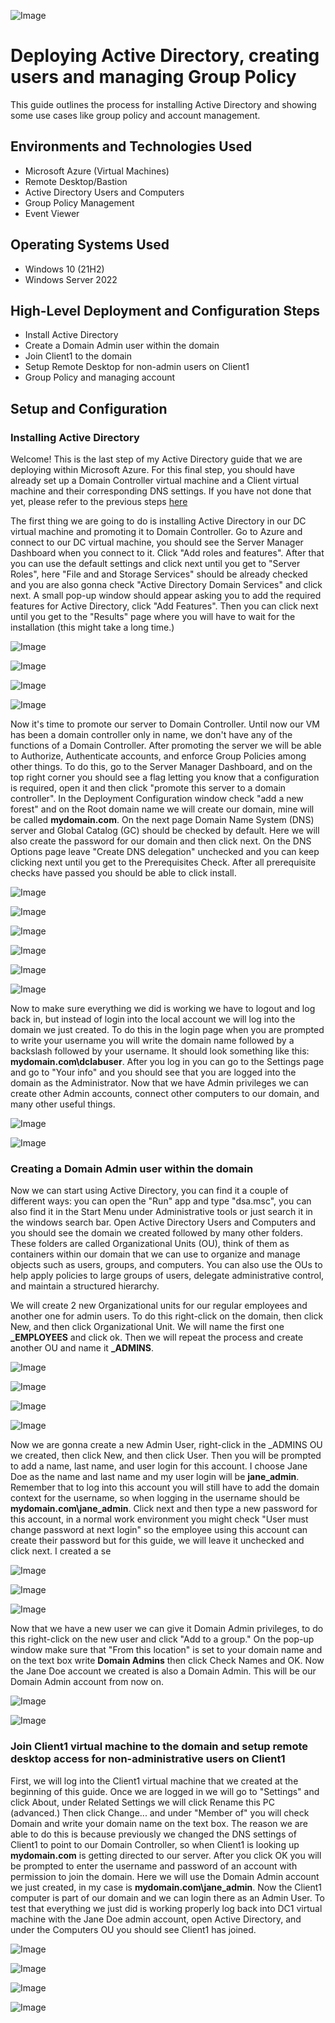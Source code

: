 <p align="center">
  
![Image](https://github.com/user-attachments/assets/ad8da1a3-4fff-4af2-bd17-cdd14d39da67)


<h1> Deploying Active Directory, creating users and managing Group Policy</h1>
This guide outlines the process for installing  Active Directory and showing some use cases like group policy and account management. <br />




<h2>Environments and Technologies Used</h2>

- Microsoft Azure (Virtual Machines)
- Remote Desktop/Bastion
- Active Directory Users and Computers
- Group Policy Management
- Event Viewer 

<h2>Operating Systems Used </h2>

- Windows 10 (21H2)
- Windows Server 2022 

<h2>High-Level Deployment and Configuration Steps</h2>

- Install Active Directory
- Create a Domain Admin user within the domain
- Join Client1 to the domain
- Setup Remote Desktop for non-admin users on Client1
- Group Policy and managing account
  
<h2>Setup and Configuration</h2>

<h3> Installing Active Directory</h3>

Welcome! This is the last step of my Active Directory guide that we are deploying within Microsoft Azure. For this final step, you should have already set up a Domain Controller virtual machine and a Client virtual machine and their corresponding DNS settings. If you have not done that yet, please refer to the previous steps [here](https://github.com/JosueVazquezTech) 

The first thing we are going to do is installing Active Directory in our DC virtual machine and promoting it to Domain Controller. Go to Azure and connect to our DC virtual machine, you should see the Server Manager Dashboard when you connect to it. Click "Add roles and features". After that you can use the default settings and click next until you get to "Server Roles", here "File and and Storage Services" should be already checked and you are also gonna check "Active Directory Domain Services" and click next. A small pop-up window should appear asking you to add the required features for Active Directory, click "Add Features". Then you can click next until you get to the "Results" page where you will have to wait for the installation (this might take a long time.)

![Image](https://github.com/user-attachments/assets/7cbca3ac-a5d8-46f5-84c8-ee1415afcd03)

![Image](https://github.com/user-attachments/assets/dea02a31-4c00-41c4-be3e-db8316427879)

![Image](https://github.com/user-attachments/assets/c28d2179-12d6-4dfd-81d0-1b529250c7ff)

![Image](https://github.com/user-attachments/assets/a03f61f4-e3c5-4628-a403-7a02a9ee7717)

Now it's time to promote our server to Domain Controller. Until now our VM has been a domain controller only in name, we don't have any of the functions of a Domain Controller. After promoting the server we will be able to Authorize, Authenticate accounts, and enforce Group Policies among other things. To do this, go to the Server Manager Dashboard, and on the top right corner you should see a flag letting you know that a configuration is required, open it and then click "promote this server to a domain controller". In the Deployment Configuration window check "add a new forest" and on the Root domain name we will create our domain, mine will be called **mydomain.com**. On the next page Domain Name System (DNS) server and Global Catalog (GC) should be checked by default. Here we will also create the password for our domain and then click next. On the DNS Options page leave "Create DNS delegation" unchecked and you can keep clicking next until you get to the Prerequisites Check. After all prerequisite checks have passed you should be able to click install. 

![Image](https://github.com/user-attachments/assets/c7d1e406-7db3-4346-b7f7-61aa2a00c097)

![Image](https://github.com/user-attachments/assets/c9021646-e598-45f0-a5ff-a2e076022438)

![Image](https://github.com/user-attachments/assets/cd841378-112a-40f6-87c8-9c61f2bb85e7)

![Image](https://github.com/user-attachments/assets/d53824ed-161a-4e70-aaf6-f871d42ed263)

![Image](https://github.com/user-attachments/assets/0ac52a39-51da-49b3-8d0d-29808aca82ee)

![Image](https://github.com/user-attachments/assets/a9bf7bfd-c493-46c0-b299-abee1135288f)

Now to make sure everything we did is working we have to logout and log back in, but instead of login into the local account we will log into the domain we just created. To do this in the login page when you are prompted to write your username you will write the domain name followed by a backslash followed by your username. It should look something like this: **mydomain.com\dclabuser**. After you log in you can go to the Settings page and go to "Your info" and you should see that you are logged into the domain as the Administrator. Now that we have Admin privileges we can create other Admin accounts, connect other computers to our domain, and many other useful things. 

![Image](https://github.com/user-attachments/assets/2eb857bb-7536-4c31-8812-350e49e8f095)

![Image](https://github.com/user-attachments/assets/2988d5a8-532a-41ed-8e02-eb00c76cd396)

<h3> Creating a Domain Admin user within the domain</h3>

Now we can start using Active Directory, you can find it a couple of different ways: you can open the "Run" app and type "dsa.msc", you can also find it in the Start Menu under Administrative tools or just search it in the windows search bar. Open Active Directory Users and Computers and you should see the domain we created followed by many other folders. These folders are called Organizational Units (OU), think of them as containers within our domain that we can use to organize and manage objects such as users, groups, and computers. You can also use the OUs to help apply policies to large groups of users, delegate administrative control, and maintain a structured hierarchy. 

We will create 2 new Organizational units for our regular employees and another one for admin users. To do this right-click on the domain, then click New, and then click Organizational Unit. We will name the first one **_EMPLOYEES** and click ok. Then we will repeat the process and create another OU and name it **_ADMINS**. 

![Image](https://github.com/user-attachments/assets/142392ea-3c89-40bd-b252-018ae1d33582)

![Image](https://github.com/user-attachments/assets/36d539ea-d9e9-428c-9f13-a21b5eb739ad)

![Image](https://github.com/user-attachments/assets/c95d1df1-2fde-4158-9715-5791a9fafe3f)

![Image](https://github.com/user-attachments/assets/0515a9cd-6aa1-4c38-b47c-a3642550878b)

Now we are gonna create a new Admin User, right-click in the _ADMINS OU we created, then click New, and then click User. Then you will be prompted to add a name, last name, and user login for this account. I choose Jane Doe as the name and last name and my user login will be **jane_admin**. Remember that to log into this account you will still have to add the domain context for the username, so when logging in the username should be **mydomain.com\jane_admin**. Click next and then type a new password for this account, in a normal work environment you might check "User must change password at next login" so the employee using this account can create their password but for this guide, we will leave it unchecked and click next. I created a se

![Image](https://github.com/user-attachments/assets/be3cdf5f-2f25-421e-bd02-2cd767b43015)

![Image](https://github.com/user-attachments/assets/85964598-bbaa-4855-8d8c-fafc99a66dcd)

![Image](https://github.com/user-attachments/assets/12e810e1-1ff0-4733-98fc-cd7a2b255ee4)

Now that we have a new user we can give it Domain Admin privileges, to do this right-click on the new user and click "Add to a group." On the pop-up window make sure that "From this location" is set to your domain name and on the text box write **Domain Admins** then click Check Names and OK. Now the Jane Doe account we created is also a Domain Admin. This will be our Domain Admin account from now on.

![Image](https://github.com/user-attachments/assets/d906cda6-0676-47bc-9139-bda379c9a114)

![Image](https://github.com/user-attachments/assets/a5dfdaee-f633-4388-8353-19a3bfbf8be3)

<h3> Join Client1 virtual machine to the domain and setup remote desktop access for non-administrative users on Client1</h3>

First, we will log into the Client1 virtual machine that we created at the beginning of this guide. Once we are logged in we will go to "Settings" and click About, under Related Settings we will click Rename this PC (advanced.) Then click Change... and under "Member of" you will check Domain and write your domain name on the text box. The reason we are able to do this is because previously we changed the DNS settings of Client1 to point to our Domain Controller, so when Client1 is looking up **mydomain.com** is getting directed to our server. After you click OK you will be prompted to enter the username and password of an account with permission to join the domain. Here we will use the Domain Admin account we just created, in my case is **mydomain.com\jane_admin**. Now the Client1 computer is part of our domain and we can login there as an Admin User. To test that everything we just did is working properly log back into DC1 virtual machine with the Jane Doe admin account, open Active Directory, and under the Computers OU you should see Client1 has joined.

![Image](https://github.com/user-attachments/assets/b2f4c423-b962-4e15-acb1-6f3fea127f0b)

![Image](https://github.com/user-attachments/assets/52dc29b2-e7ac-4a9e-9634-718fd001e5ff)

![Image](https://github.com/user-attachments/assets/d2e6b395-ee87-4790-ba1a-0211e95e3d14)

![Image](https://github.com/user-attachments/assets/82802563-f354-4d0c-9dd4-e973dbbdaddc)




































